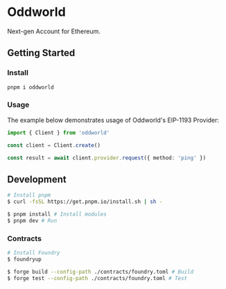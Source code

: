 # Oddworld

Next-gen Account for Ethereum.

## Getting Started

### Install

```bash
pnpm i oddworld
```

### Usage

The example below demonstrates usage of Oddworld's EIP-1193 Provider:

```ts twoslash
import { Client } from 'oddworld'

const client = Client.create()

const result = await client.provider.request({ method: 'ping' })
```

## Development

```bash
# Install pnpm
$ curl -fsSL https://get.pnpm.io/install.sh | sh - 

$ pnpm install # Install modules
$ pnpm dev # Run
```

### Contracts

```bash
# Install Foundry
$ foundryup

$ forge build --config-path ./contracts/foundry.toml # Build
$ forge test --config-path ./contracts/foundry.toml # Test
```